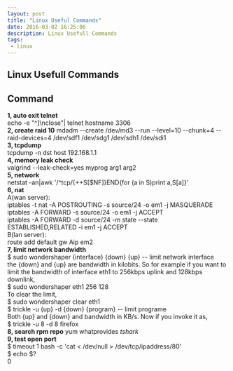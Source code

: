 ```yaml
---
layout: post
title: "Linux Useful Commands"
date: 2016-03-02 16:25:06
description: Linux Usefull Commands
tags: 
 - linux
---
```


## Linux Usefull Commands

## Command  
__1, auto exit telnet__     
echo -e "^]\nclose"| telnet hostname 3306  
__2, create raid 10__ 
mdadm --create /dev/md3 --run --level=10 --chunk=4 --raid-devices=4 /dev/sdf1 /dev/sdg1 /dev/sdh1 /dev/sdi1  
__3, tcpdump__  
tcpdump -n dst host 192.168.1.1  
__4, memory leak check__  
valgrind --leak-check=yes myprog arg1 arg2  
__5, network__  
netstat -an|awk '/^tcp/{++S[$NF]}END{for (a in S)print a,S[a]}'    
__6, nat__  
A(wan server):  
iptables -t nat -A POSTROUTING -s source/24 -o em1 -j MASQUERADE  
iptables -A FORWARD -s source/24 -o em1 -j ACCEPT  
iptables -A FORWARD -d source/24 -m state --state ESTABLISHED,RELATED -i em1 -j ACCEPT  
B(lan server):  
route add default gw Aip em2  
__7, limit network bandwidth__   
$ sudo wondershaper {interface} {down} {up}  -- limit network interface  
the {down} and {up} are bandwidth in kilobits. So for example if you want to limit the bandwidth of interface eth1 to 256kbps uplink and 128kbps downlink,  
$ sudo wondershaper eth1 256 128  
To clear the limit,  
$ sudo wondershaper clear eth1  
$ trickle -u {up} -d {down} {program}   -- limit programe  
Both {up} and {down} and bandwidth in KB/s. Now if you invoke it as,  
$ trickle -u 8 -d 8 firefox    
__8, search rpm repo__
yum whatprovides *tshark*  
__9, test open port__  
$ timeout 1 bash -c 'cat < /dev/null > /dev/tcp/ipaddress/80'  
$ echo $?  
0  
